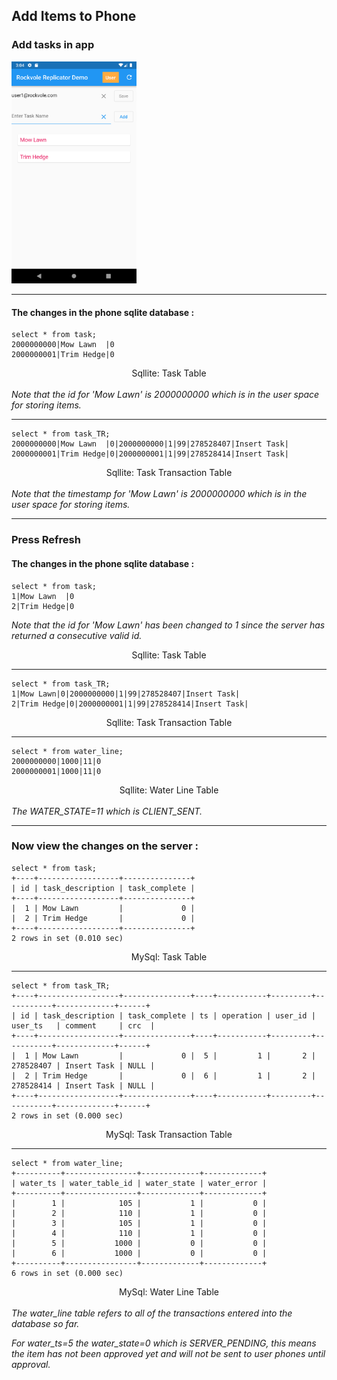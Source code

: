 ## Add Items to Phone

### Add tasks in app

<img src="images/user1_add_item.png" width="200" />
<hr/>

#### The changes in the phone sqlite database :
```roomsql
select * from task;
2000000000|Mow Lawn  |0
2000000001|Trim Hedge|0
```
<div align="center">Sqllite: Task Table</div><br/>
<i>Note that the id for 'Mow Lawn' is 2000000000 which is in the user space for storing items.</i><br/>
<hr/>

```roomsql
select * from task_TR;
2000000000|Mow Lawn  |0|2000000000|1|99|278528407|Insert Task|
2000000001|Trim Hedge|0|2000000001|1|99|278528414|Insert Task|
```
<div align="center">Sqllite: Task Transaction Table</div><br/>
<i>Note that the timestamp for 'Mow Lawn' is 2000000000 which is in the user space for storing items.</i>
<hr/>

### Press Refresh

#### The changes in the phone sqlite database :

```roomsql
select * from task;
1|Mow Lawn  |0
2|Trim Hedge|0
```
<i>Note that the id for 'Mow Lawn' has been changed to 1 since the server has returned a consecutive valid id.</i><br/>
<div align="center">Sqllite: Task Table</div>
<hr/>

```roomsql
select * from task_TR;
1|Mow Lawn|0|2000000000|1|99|278528407|Insert Task|
2|Trim Hedge|0|2000000001|1|99|278528414|Insert Task|
```
<div align="center">Sqllite: Task Transaction Table</div>
<hr/>

```roomsql
select * from water_line;
2000000000|1000|11|0
2000000001|1000|11|0
```
<div align="center">Sqllite: Water Line Table</div><br/>
<i>The WATER_STATE=11 which is CLIENT_SENT.</i>
<hr/>

### Now view the changes on the server :

```roomsql
select * from task;
+----+------------------+---------------+
| id | task_description | task_complete |
+----+------------------+---------------+
|  1 | Mow Lawn         |             0 |
|  2 | Trim Hedge       |             0 |
+----+------------------+---------------+
2 rows in set (0.010 sec)
```
<div align="center">MySql: Task Table</div>
<hr/>

```roomsql
select * from task_TR;
+----+------------------+---------------+----+-----------+---------+-----------+-------------+------+
| id | task_description | task_complete | ts | operation | user_id | user_ts   | comment     | crc  |
+----+------------------+---------------+----+-----------+---------+-----------+-------------+------+
|  1 | Mow Lawn         |             0 |  5 |         1 |       2 | 278528407 | Insert Task | NULL |
|  2 | Trim Hedge       |             0 |  6 |         1 |       2 | 278528414 | Insert Task | NULL |
+----+------------------+---------------+----+-----------+---------+-----------+-------------+------+
2 rows in set (0.000 sec)
```
<div align="center">MySql: Task Transaction Table</div>
<hr/>

```roomsql
select * from water_line;
+----------+----------------+-------------+-------------+
| water_ts | water_table_id | water_state | water_error |
+----------+----------------+-------------+-------------+
|        1 |            105 |           1 |           0 |
|        2 |            110 |           1 |           0 |
|        3 |            105 |           1 |           0 |
|        4 |            110 |           1 |           0 |
|        5 |           1000 |           0 |           0 |
|        6 |           1000 |           0 |           0 |
+----------+----------------+-------------+-------------+
6 rows in set (0.000 sec)
```
<div align="center">MySql: Water Line Table</div><br/>
<i>The water_line table refers to all of the transactions entered into the database so far.</i>

<i>For water_ts=5 the water_state=0 which is SERVER_PENDING, this means the item has not been approved yet and will not be sent to user phones until approval.</i>
